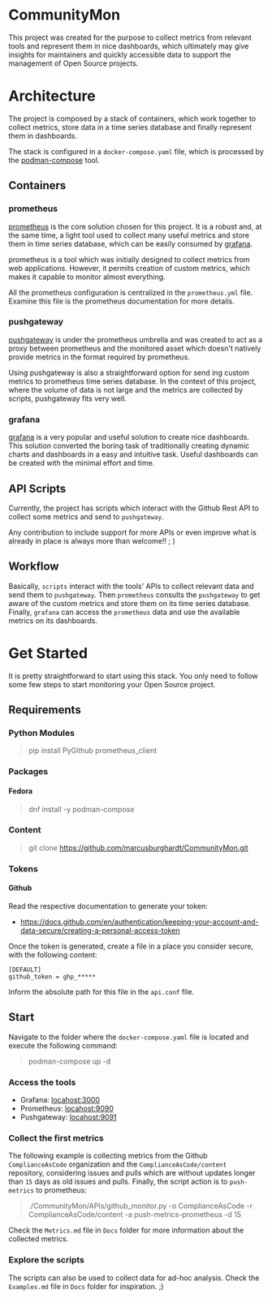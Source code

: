 # CommunityMon
This project was created for the purpose to collect metrics from relevant tools and represent them in nice dashboards, which ultimately may give insights for maintainers and quickly accessible data to support the management of Open Source projects.

# Architecture
The project is composed by a stack of containers, which work together to collect metrics, store data in a time series database and finally represent them in dashboards.

The stack is configured in a `docker-compose.yaml` file, which is processed by the [podman-compose](https://github.com/containers/podman-compose) tool.

## Containers
### prometheus
[prometheus](https://prometheus.io/) is the core solution chosen for this project. It is a robust and, at the same time, a light tool used to collect many useful metrics and store them in time series database, which can be easily consumed by [grafana](https://grafana.com/oss/grafana/).

prometheus is a tool which was initially designed to collect metrics from web applications. However, it permits creation of custom metrics, which makes it capable to monitor almost everything.

All the prometheus configuration is centralized in the `prometheus.yml` file. Examine this file is the prometheus documentation for more details.

### pushgateway
[pushgateway](https://github.com/prometheus/pushgateway) is under the prometheus umbrella and was created to act as a proxy between prometheus and the monitored asset which doesn't natively provide metrics in the format required by prometheus.

Using pushgateway is also a straightforward option for send ing custom metrics to prometheus time series database. In the context of this project, where the volume of data is not large and the metrics are collected by scripts, pushgateway fits very well.

### grafana
[grafana](https://grafana.com/oss/grafana/) is a very popular and useful solution to create nice dashboards. This solution converted the boring task of traditionally creating dynamic charts and dashboards in a easy and intuitive task. Useful dashboards can be created with the minimal effort and time.

## API Scripts
Currently, the project has scripts which interact with the Github Rest API to collect some metrics and send to `pushgateway`.

Any contribution to include support for more APIs or even improve what is already in place is always more than welcome!! ; )

## Workflow
Basically, `scripts` interact with the tools' APIs to collect relevant data and send them to `pushgateway`. Then `prometheus` consults the `pushgateway` to get aware of the custom metrics and store them on its time series database. Finally, `grafana` can access the `prometheus` data and use the available metrics on its dashboards.

# Get Started
It is pretty straightforward to start using this stack. You only need to follow some few steps to start monitoring your Open Source project.
## Requirements
### Python Modules
> pip install PyGithub prometheus_client

### Packages
#### Fedora
> dnf install -y podman-compose

### Content
> git clone https://github.com/marcusburghardt/CommunityMon.git

### Tokens
#### Github
Read the respective documentation to generate your token:
* https://docs.github.com/en/authentication/keeping-your-account-and-data-secure/creating-a-personal-access-token

Once the token is generated, create a file in a place you consider secure, with the following content:
```dotnetcli
[DEFAULT]
github_token = ghp_*****
```
Inform the absolute path for this file in the `api.conf` file.

## Start
Navigate to the folder where the `docker-compose.yaml` file is located and execute the following command:
> podman-compose up -d

### Access the tools
* Grafana: [locahost:3000](http://localhost:3000)
* Prometheus: [locahost:9090](http://localhost:9090)
* Pushgateway: [locahost:9091](http://localhost:9091)

### Collect the first metrics
The following example is collecting metrics from the Github `ComplianceAsCode` organization and the `ComplianceAsCode/content` repository, considering issues and pulls which are without updates longer than `15` days as old issues and pulls. Finally, the script action is to `push-metrics` to prometheus:
> ./CommunityMon/APIs/github_monitor.py -o ComplianceAsCode -r ComplianceAsCode/content -a push-metrics-prometheus -d 15

Check the `Metrics.md` file in `Docs` folder for more information about the collected metrics.

### Explore the scripts
The scripts can also be used to collect data for ad-hoc analysis. Check the `Examples.md` file in `Docs` folder for inspiration. ;)
